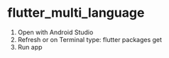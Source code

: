 # flutter_multi_language
1. Open with Android Studio 
2. Refresh or on Terminal type: flutter packages get 
3. Run app 
